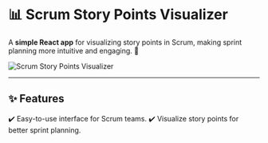 # 📊 **Scrum Story Points Visualizer**

A **simple React app** for visualizing story points in Scrum, making sprint planning more intuitive and engaging. 🚀

![Scrum Story Points Visualizer](https://github.com/user-attachments/assets/077c9087-a805-439f-866b-7c221777a301)

---

## ✨ **Features**

✔️ Easy-to-use interface for Scrum teams.
✔️ Visualize story points for better sprint planning.
